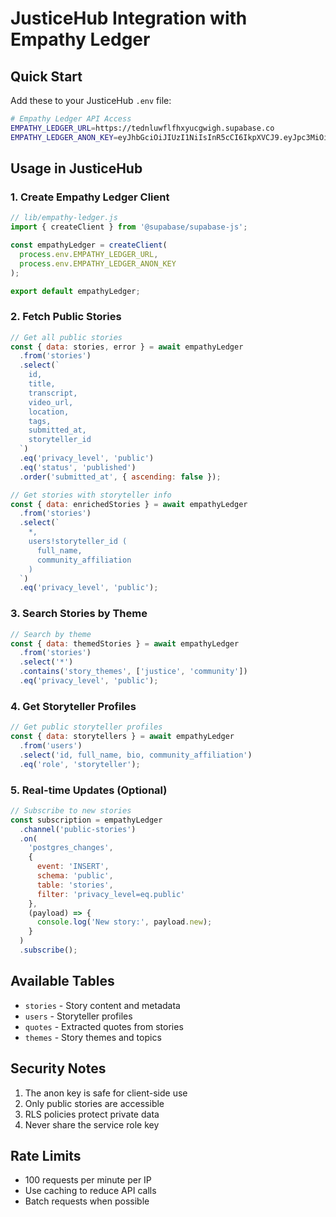 # JusticeHub Integration with Empathy Ledger

## Quick Start

Add these to your JusticeHub `.env` file:

```bash
# Empathy Ledger API Access
EMPATHY_LEDGER_URL=https://tednluwflfhxyucgwigh.supabase.co
EMPATHY_LEDGER_ANON_KEY=eyJhbGciOiJIUzI1NiIsInR5cCI6IkpXVCJ9.eyJpc3MiOiJzdXBhYmFzZSIsInJlZiI6InRlZG5sdXdmbGZoeHl1Y2d3aWdoIiwicm9sZSI6ImFub24iLCJpYXQiOjE3NTIzNDYyMjksImV4cCI6MjA2NzkyMjIyOX0.PG0iGZQR2d8yo4y3q1e2tEIMa3J0AdFkI1Q6P7IDgrg
```

## Usage in JusticeHub

### 1. Create Empathy Ledger Client

```javascript
// lib/empathy-ledger.js
import { createClient } from '@supabase/supabase-js';

const empathyLedger = createClient(
  process.env.EMPATHY_LEDGER_URL,
  process.env.EMPATHY_LEDGER_ANON_KEY
);

export default empathyLedger;
```

### 2. Fetch Public Stories

```javascript
// Get all public stories
const { data: stories, error } = await empathyLedger
  .from('stories')
  .select(`
    id,
    title,
    transcript,
    video_url,
    location,
    tags,
    submitted_at,
    storyteller_id
  `)
  .eq('privacy_level', 'public')
  .eq('status', 'published')
  .order('submitted_at', { ascending: false });

// Get stories with storyteller info
const { data: enrichedStories } = await empathyLedger
  .from('stories')
  .select(`
    *,
    users!storyteller_id (
      full_name,
      community_affiliation
    )
  `)
  .eq('privacy_level', 'public');
```

### 3. Search Stories by Theme

```javascript
// Search by theme
const { data: themedStories } = await empathyLedger
  .from('stories')
  .select('*')
  .contains('story_themes', ['justice', 'community'])
  .eq('privacy_level', 'public');
```

### 4. Get Storyteller Profiles

```javascript
// Get public storyteller profiles
const { data: storytellers } = await empathyLedger
  .from('users')
  .select('id, full_name, bio, community_affiliation')
  .eq('role', 'storyteller');
```

### 5. Real-time Updates (Optional)

```javascript
// Subscribe to new stories
const subscription = empathyLedger
  .channel('public-stories')
  .on(
    'postgres_changes',
    {
      event: 'INSERT',
      schema: 'public',
      table: 'stories',
      filter: 'privacy_level=eq.public'
    },
    (payload) => {
      console.log('New story:', payload.new);
    }
  )
  .subscribe();
```

## Available Tables

- `stories` - Story content and metadata
- `users` - Storyteller profiles
- `quotes` - Extracted quotes from stories
- `themes` - Story themes and topics

## Security Notes

1. The anon key is safe for client-side use
2. Only public stories are accessible
3. RLS policies protect private data
4. Never share the service role key

## Rate Limits

- 100 requests per minute per IP
- Use caching to reduce API calls
- Batch requests when possible